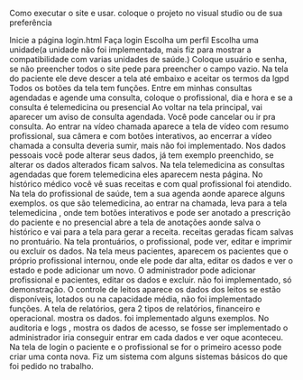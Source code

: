 Como executar o site e usar.
coloque o projeto no visual studio ou de sua preferência

Inicie a página login.html
Faça login
Escolha um perfil
Escolha uma unidade(a unidade não foi implementada, mais fiz para mostrar a compatibilidade com varias unidades de saúde.)
Coloque usuário e senha, se não preencher todos o site pede para preencher o campo vazio.
Na tela do paciente ele deve descer a tela até embaixo e aceitar os termos da lgpd
Todos os botões da tela tem funções.
Entre em minhas consultas agendadas e agende uma consulta, coloque o profissional, dia e hora e se a consulta é telemedicina ou presencial
Ao voltar na tela principal, vai aparecer um aviso de consulta agendada.
Você pode cancelar ou ir pra consulta.
Ao entrar na vídeo chamada aparece a tela de vídeo com resumo profissional, sua câmera e com botões interativos, ao encerrar a vídeo chamada a consulta deveria sumir, mais não foi implementado.
Nos dados pessoais você pode alterar seus dados, já tem exemplo preenchido, se alterar os dados alterados ficam salvos.
Na tela telemedicina as consultas agendadas que forem telemedicina eles aparecem nesta página.
No histórico médico você vê suas receitas e com qual profissional foi atendido.
Na tela do profissional de saúde, tem a sua agenda aonde aparece alguns exemplos. os que são telemedicina, ao entrar na chamada, leva para a tela telemedicina , onde tem botões interativos e pode ser anotado a prescrição do paciente e no presencial abre a tela de anotações aonde salva o histórico e vai para a tela para gerar a receita. receitas geradas ficam salvas no prontuário.
Na tela prontuários, o profissional, pode ver, editar e imprimir ou excluir os dados.
Na tela meus pacientes, aparecem os pacientes que o próprio profissional internou, onde ele pode dar alta, editar os dados e ver o estado e pode adicionar um novo.
O administrador pode adicionar profissional e pacientes, editar os dados e excluir. não foi implementado, só demonstração.
O controle de leitos aparece os dados dos leitos se estão disponíveis, lotados ou na capacidade média, não foi implementado funções.
A tela de relatórios, gera 2 tipos de relatórios, financeiro e operacional. mostra os dados. foi implementado alguns exemplos.
No auditoria e logs , mostra os dados de acesso, se fosse ser implementado o administrador iria conseguir entrar em cada dados e ver oque aconteceu.
Na tela de login o paciente e o profissional se for o primeiro acesso pode criar uma conta nova.
Fiz um sistema com alguns sistemas básicos do que foi pedido no trabalho.
